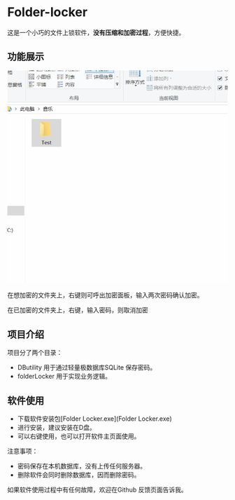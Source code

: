 # Folder-locker

这是一个小巧的文件上锁软件，**没有压缩和加密过程**，方便快捷。

## 功能展示

![](locker.gif)

在想加密的文件夹上，右键则可呼出加密面板，输入两次密码确认加密。

在已加密的文件夹上，右键，输入密码，则取消加密

## 项目介绍

项目分了两个目录：

- DButility 用于通过轻量极数据库SQLite 保存密码。
- folderLocker 用于实现业务逻辑。

## 软件使用

- 下载软件安装包[Folder Locker.exe](Folder Locker.exe)
- 进行安装，建议安装在D盘。
- 可以右键使用，也可以打开软件主页面使用。


注意事项：
- 密码保存在本机数据库，没有上传任何服务器。
- 删除软件会同时删除数据库，因而删除密码。

如果软件使用过程中有任何故障，欢迎在Github 反馈页面告诉我。
